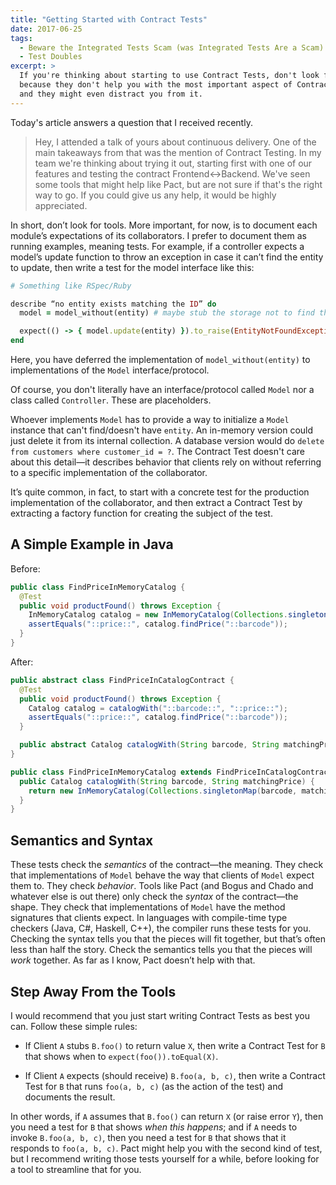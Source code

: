 ```yaml
---
title: "Getting Started with Contract Tests"
date: 2017-06-25
tags:
  - Beware the Integrated Tests Scam (was Integrated Tests Are a Scam)
  - Test Doubles
excerpt: >
  If you're thinking about starting to use Contract Tests, don't look for tools,
  because they don't help you with the most important aspect of Contract Tests,
  and they might even distract you from it.
---
```

Today's article answers a question that I received recently.

>   Hey, I attended a talk of yours about continuous delivery. One of the main takeaways from that was the mention of Contract Testing. In my team we're thinking about trying it out, starting first with one of our features and testing the contract Frontend<->Backend. We've seen some tools that might help like Pact, but are not sure if that's the right way to go. If you could give us any help, it would be highly appreciated.

In short, don’t look for tools. More important, for now, is to document each module’s expectations of its collaborators. I prefer to document them as running examples, meaning tests. For example, if a controller expects a model’s update function to throw an exception in case it can’t find the entity to update, then write a test for the model interface like this:

```ruby
# Something like RSpec/Ruby

describe “no entity exists matching the ID” do
  model = model_without(entity) # maybe stub the storage not to find the entity by its ID

  expect(() -> { model.update(entity) }).to_raise(EntityNotFoundException) # entity is a snapshot of the state that you want to save
end
```

Here, you have deferred the implementation of `model_without(entity)` to implementations of the `Model` interface/protocol. 

<aside markdown="1">

Of course, you don't literally have an interface/protocol called `Model` nor a class called `Controller`. These are placeholders.

</aside>

Whoever implements `Model` has to provide a way to initialize a `Model` instance that can't find/doesn't have `entity`. An in-memory version could just delete it from its internal collection. A database version would do `delete from customers where customer_id = ?`. The Contract Test doesn't care about this detail—it describes behavior that clients rely on without referring to a specific implementation of the collaborator.

It’s quite common, in fact, to start with a concrete test for the production implementation of the collaborator, and then extract a Contract Test by extracting a factory function for creating the subject of the test.

## A Simple Example in Java

Before:

```java
public class FindPriceInMemoryCatalog {
  @Test
  public void productFound() throws Exception {
    InMemoryCatalog catalog = new InMemoryCatalog(Collections.singletonMap("::barcode::", "::price::"));
    assertEquals("::price::", catalog.findPrice("::barcode"));
  }
}
```

After:

```java
public abstract class FindPriceInCatalogContract {
  @Test
  public void productFound() throws Exception {
    Catalog catalog = catalogWith("::barcode::", "::price::");
    assertEquals("::price::", catalog.findPrice("::barcode"));
  }

  public abstract Catalog catalogWith(String barcode, String matchingPrice);
}

public class FindPriceInMemoryCatalog extends FindPriceInCatalogContract {
  public Catalog catalogWith(String barcode, String matchingPrice) {
    return new InMemoryCatalog(Collections.singletonMap(barcode, matchingPrice))
  }
}
```

## Semantics and Syntax

These tests check the _semantics_ of the contract—the meaning. They check that implementations of `Model` behave the way that clients of `Model` expect them to. They check _behavior_. Tools like Pact (and Bogus and Chado and whatever else is out there) only check the _syntax_ of the contract—the shape. They check that implementations of `Model` have the method signatures that clients expect. In languages with compile-time type checkers (Java, C#, Haskell, C++), the compiler runs these tests for you. Checking the syntax tells you that the pieces will fit together, but that’s often less than half the story. Check the semantics tells you that the pieces will _work_ together. As far as I know, Pact doesn’t help with that.

## Step Away From the Tools

I would recommend that you just start writing Contract Tests as best you can. Follow these simple rules:

+ If Client `A` stubs `B.foo()` to return value `X`, then write a Contract Test for `B` that shows when to `expect(foo()).toEqual(X)`.

+ If Client `A` expects (should receive) `B.foo(a, b, c)`, then write a Contract Test for `B` that runs `foo(a, b, c)` (as the action of the test) and documents the result.

In other words, if `A` assumes that `B.foo()` can return `X` (or raise error `Y`), then you need a test for `B` that shows _when this happens_; and if `A` needs to invoke `B.foo(a, b, c)`, then you need a test for `B` that shows that it responds to `foo(a, b, c)`. Pact might help you with the second kind of test, but I recommend writing those tests yourself for a while, before looking for a tool to streamline that for you.

